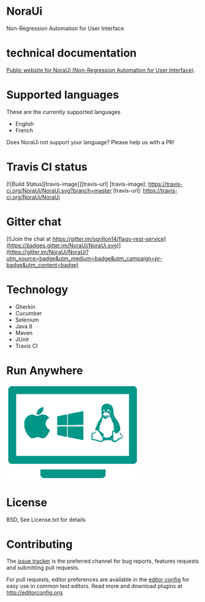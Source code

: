 # NoraUi
Non-Regression Automation for User Interface

# technical documentation

[Public website for NoraUi (Non-Regression Automation for User Interface)](https://noraui.github.io/).

# Supported languages

These are the currently supported languages

* English
* French

Does NoraUi not support your language? Please help us with a PR!

# Travis CI status

[![Build Status][travis-image]][travis-url]
[travis-image]: https://travis-ci.org/NoraUi/NoraUi.svg?branch=master
[travis-url]: https://travis-ci.org/NoraUi/NoraUi

# Gitter chat
[![Join the chat at https://gitter.im/sgrillon14/flags-rest-service](https://badges.gitter.im/NoraUi/NoraUi.svg)](https://gitter.im/NoraUi/NoraUi?utm_source=badge&utm_medium=badge&utm_campaign=pr-badge&utm_content=badge)

# Technology

* Gherkin
* Cucumber
* Selenium
* Java 8
* Maven
* JUnit
* Travis CI

# Run Anywhere
![RunAnywhere](/screenshots/plateforme.png)

# License

BSD, See License.txt for details

# Contributing

The [issue tracker](https://github.com/NoraUi/NoraUi/issues) is the preferred channel for bug reports, features requests and submitting pull requests.

For pull requests, editor preferences are available in the [editor config](.editorconfig) for easy use in common text editors. Read more and download plugins at <http://editorconfig.org>.

